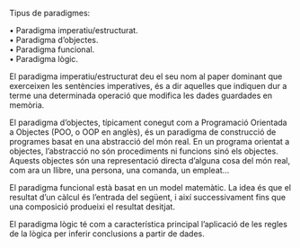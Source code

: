 Tipus de paradigmes:

• Paradigma imperatiu/estructurat.  
• Paradigma d’objectes.  
• Paradigma funcional.  
• Paradigma lògic.  

El paradigma imperatiu/estructurat deu el seu nom al paper dominant
que exerceixen les sentències imperatives, és a dir aquelles que indiquen
dur a terme una determinada operació que modifica les dades guardades en
memòria.

El paradigma d’objectes, típicament conegut com a Programació Orientada
a Objectes (POO, o OOP en anglès), és un paradigma de construcció de
programes basat en una abstracció del món real. En un programa orientat
a objectes, l’abstracció no són procediments ni funcions sinó els objectes.
Aquests objectes són una representació directa d’alguna cosa del món real,
com ara un llibre, una persona, una comanda, un empleat...

El paradigma funcional està basat en un model matemàtic. La idea és que
el resultat d’un càlcul és l’entrada del següent, i així successivament fins que
una composició produeixi el resultat desitjat.

El paradigma lògic té com a característica principal l’aplicació de les regles
de la lògica per inferir conclusions a partir de dades.
